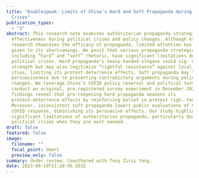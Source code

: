 ```yaml
---
title: "Doublespeak: Limits of China’s Hard and Soft Propaganda during Political
  Crises"
publication_types:
  - "3"
abstract: This research note examines authoritarian propaganda strategies’
  effectiveness during political crises and policy changes. Although extensive
  research showcases the efficacy of propaganda, limited attention has been
  given to its shortcomings. We posit that various propaganda strategies,
  including “hard” and “soft” rhetoric, have significant limitations during
  political crises. Hard propaganda’s heavy-handed slogans could sig- nal regime
  strength but may also legitimize “rightful resistance” against local author-
  ities, limiting its protest-deterrence effects. Soft propaganda may lose
  persuasiveness due to presenting contradictory arguments during policy
  changes. We leverage China’s COVID policy reversal and political turmoil to
  conduct an original, pre-registered survey experiment in December 2022. Our
  findings reveal that pro-reopening hard propaganda weakens its
  protest-deterrence effects by reinforcing belief in protest righ- teousness.
  Moreover, inconsistent soft propaganda lowers public evaluations of China’s
  COVID response, diminishing its persuasive effects. Our study highlights
  significant limitations of authoritarian propaganda, particularly during
  political crises when they are most needed.
draft: false
featured: false
image:
  filename: ""
  focal_point: Smart
  preview_only: false
summary: Under review. Coauthored with Tony Zirui Yang.
date: 2023-09-19T21:20:45.553Z
---
```

